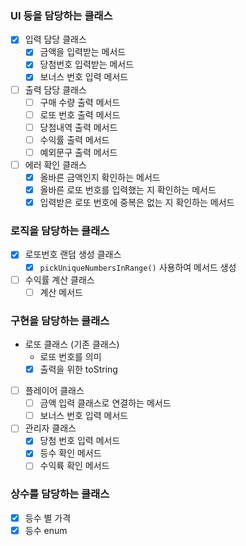 
### UI 등을 담당하는 클래스
- [X] 입력 담당 클래스
    - [X] 금액을 입력받는 메서드
    - [X] 당첨번호 입력받는 메서드
    - [X] 보너스 번호 입력 메서드
- [ ] 출력 담당 클래스
    - [ ] 구매 수량 출력 메서드
    - [ ] 로또 번호 출력 메서드
    - [ ] 당첨내역 출력 메서드
    - [ ] 수익률 출력 메서드
    - [ ] 예외문구 출력 메서드
- [ ] 에러 확인 클래스
    - [X] 올바른 금액인지 확인하는 메서드
    - [X] 올바른 로또 번호를 입력했는 지 확인하는 메서드
    - [X] 입력받은 로또 번호에 중복은 없는 지 확인하는 메서드

### 로직을 담당하는 클래스
- [X] 로또번호 랜덤 생성 클래스
    - [X] `pickUniqueNumbersInRange()` 사용하여 메서드 생성
- [ ] 수익률 계산 클래스
    - [ ] 계산 메서드

### 구현을 담당하는 클래스
- 로또 클래스 (기존 클래스)
  - 로또 번호를 의미
  - [X] 출력을 위한 toString
- [ ] 플레이어 클래스
    - [ ] 금액 입력 클래스로 연결하는 메서드
    - [ ] 보너스 번호 입력 메서드
- [ ] 관리자 클래스
    - [X] 당첨 번호 입력 메서드
    - [X] 등수 확인 메서드
    - [ ] 수익륙 확인 메서드

### 상수를 담당하는 클래스
- [X] 등수 별 가격
- [X] 등수 enum
